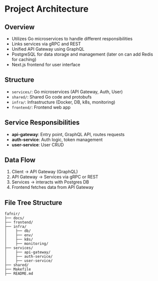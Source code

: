 # Project Architecture

## Overview
- Utilizes Go microservices to handle different responsibilities
- Links services via gRPC and REST
- Unified API Gateway using GraphQL
- PostgreSQL for data storage and management (later on can add Redis for caching)
- Next.js frontend for user interface

## Structure
- `services/`: Go microservices (API Gateway, Auth, User)
- `shared/`: Shared Go code and protobufs
- `infra/`: Infrastructure (Docker, DB, k8s, monitoring)
- `frontend/`: Frontend web app

## Service Responsibilities
- **api-gateway**: Entry point, GraphQL API, routes requests
- **auth-service**: Auth logic, token management
- **user-service**: User CRUD

## Data Flow
1. Client → API Gateway (GraphQL)
2. API Gateway → Services via gRPC or REST
3. Services → interacts with Postgres DB
4. Frontend fetches data from API Gateway

## File Tree Structure
```plaintext
fafnir/
├── docs/
├── frontend/
├── infra/
│    ├── db/               
│    ├── env/              
│    ├── k8s/              
│    ├── monitoring/       
├── services/
│    ├── api-gateway/      
│    ├── auth-service/
│    ├── user-service/     
├── shared/
├── Makefile          
├── README.md             
```